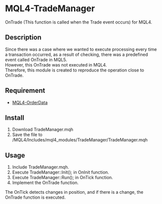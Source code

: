 # MQL4-TradeManager
OnTrade (This function is called when the Trade event occurs) for MQL4.


## Description
Since there was a case where we wanted to execute processing every time a transaction occurred, as a result of checking, there was a predefined event called OnTrade in MQL5.  
However, this OnTrade was not executed in MQL4.  
Therefore, this module is created to reproduce the operation close to OnTrade.


## Requirement
- [MQL4-OrderData](https://github.com/KeisukeIwabuchi/MQL4-OrderData)


## Install
1. Download TradeManager.mqh
2. Save the file to /MQL4/Includes/mql4_modules/TradeManager/TradeManager.mqh


## Usage
1. Include TradeManager.mqh.
2. Execute TradeManager::Init(); in OnInit function.
3. Execute TradeManager::Run(); in OnTick function.
4. Implement the OnTrade function.

The OnTick detects changes in position, and if there is a change, the OnTrade function is executed.
